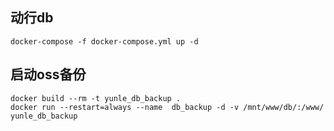 ## 动行db
```
docker-compose -f docker-compose.yml up -d

```

## 启动oss备份
```
docker build --rm -t yunle_db_backup .
docker run --restart=always --name  db_backup -d -v /mnt/www/db/:/www/ yunle_db_backup

```